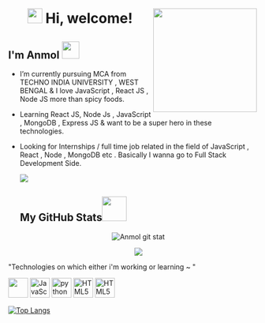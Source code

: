 <h1 align="center"><img src="https://emojis.slackmojis.com/emojis/images/1605722420/11386/among_us_orange_dance.gif?1605722420" width="30" /> Hi, welcome! 
<img align='right' src="https://media.giphy.com/media/ZVik7pBtu9dNS/giphy.gif" width="210">
<h2> I'm Anmol <img src="https://emojis.slackmojis.com/emojis/images/1465999900/516/success.png?1465999900" width="35"></h2>
                                     
-  I’m currently pursuing MCA from TECHNO INDIA UNIVERSITY , WEST BENGAL & I love JavaScript , React JS , Node JS more than spicy foods.
-  Learning React JS, Node Js , JavaScript , MongoDB , Express JS & want to be a super hero in these technologies.
-  Looking for Internships / full time job related in the field of JavaScript , React , Node , MongoDB etc . Basically I wanna go to Full Stack Development Side.
 
   ![](https://komarev.com/ghpvc/?username=AnmolSingh-01&label=PROFILE+VIEWS)
 
   <h2>My GitHub Stats<img src="https://media.giphy.com/media/VgCDAzcKvsR6OM0uWg/giphy.gif" width="50"> </h2>
   <p align="center"> <img align="center" src="https://github-readme-stats.vercel.app/api?username=AnmolSingh-01&show_icons=true&theme=tokyonight" alt="Anmol git stat" /></p>
   <p align="center"><img align="center" src="https://github-readme-streak-stats.herokuapp.com/?user=AnmolSingh-01&show_icons=true&theme=tokyonight_duo" /></p>
    
 "Technologies on which either i'm working or learning ~ "
 
  <a href="https://reactjs.org/" title="python"><img src="https://img.icons8.com/bubbles/50/000000/react.png" width="40px" height="40px"></a>
 <a href="https://developer.mozilla.org/en-US/docs/Web/JavaScript" title="JavaScript"><img src="https://github.com/get-icon/geticon/raw/master/icons/javascript.svg"  alt="JavaScript" width="40px" height="40px"></a>
 <a href="https://python.org/" title="python"><img src="https://github.com/get-icon/geticon/raw/master/icons/python.svg" alt="python" width="40px" height="40px"></a>
  <a href="https://www.w3.org/TR/html5/" title="HTML5"><img src="https://github.com/get-icon/geticon/raw/master/icons/html-5.svg" alt="HTML5" width="40px" height="40px"></a>
  <a href="https://www.oracle.com/in/java/" title="HTML5"><img src="https://github.com/get-icon/geticon/blob/master/icons/java.svg" alt="HTML5" width="40px" height="40px"></a>
 
 [![Top Langs](https://github-readme-stats.vercel.app/api/top-langs/?username=AnmolSingh-01&layout=compact)](https://github.com/AnmolSingh-01/github-readme-stats)

 

